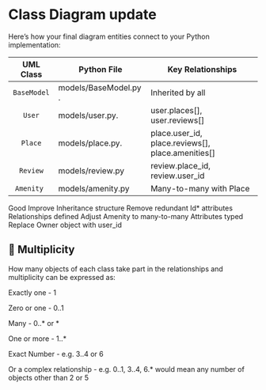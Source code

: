 # Class Diagram update

Here’s how your final diagram entities connect to your Python implementation:


| **UML Class**            | **Python File**                                   | **Key Relationships**                                   |
| :-----------------: | ------------------------------------------------- |------------------------------------------------- |
| `BaseModel`       | models/BaseModel.py	.                          |Inherited by all|
| `User`     | models/user.py.                        |user.places[], user.reviews[]|
| `Place`      | models/place.py. |place.user_id, place.reviews[], place.amenities[]|
| `Review`       | models/review.py     |review.place_id, review.user_id|
| `Amenity `       | models/amenity.py    | Many-to-many with Place|



Good                                Improve
Inheritance structure	            Remove redundant Id* attributes
Relationships defined	            Adjust Amenity to many-to-many
Attributes typed	                Replace Owner object with user_id

## 📄 <span id="Multiplicity">Multiplicity</span>
How many objects of each class take part in the relationships and multiplicity can be expressed as:

Exactly one - 1

Zero or one - 0..1

Many - 0..* or *

One or more - 1..*

Exact Number - e.g. 3..4 or 6

Or a complex relationship - e.g. 0..1, 3..4, 6.* would mean any number of objects other than 2 or 5